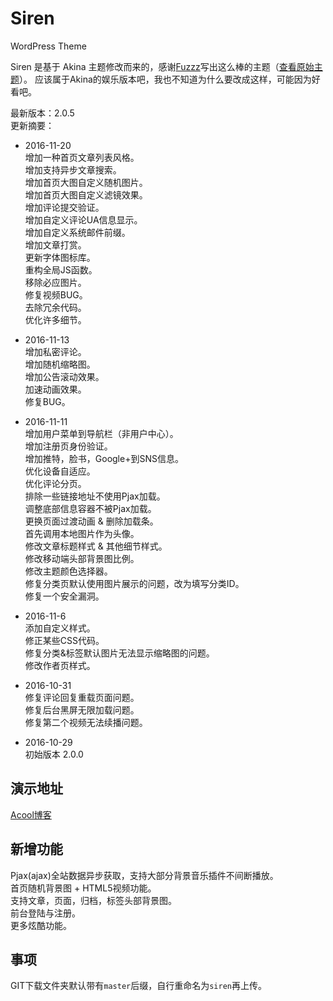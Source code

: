 # Siren
WordPress Theme

Siren 是基于 Akina 主题修改而来的，感谢[Fuzzz](http://www.akina.pw/)写出这么棒的主题（[查看原始主题](http://www.akina.pw/themeakina)）。
应该属于Akina的娱乐版本吧，我也不知道为什么要改成这样，可能因为好看吧。

最新版本：2.0.5<br>
更新摘要：<br>
- 2016-11-20<br>
增加一种首页文章列表风格。<br>
增加支持异步文章搜索。<br>
增加首页大图自定义随机图片。<br>
增加首页大图自定义滤镜效果。<br>
增加评论提交验证。<br>
增加自定义评论UA信息显示。<br>
增加自定义系统邮件前缀。<br>
增加文章打赏。<br>
更新字体图标库。<br>
重构全局JS函数。<br>
移除必应图片。<br>
修复视频BUG。<br>
去除冗余代码。<br>
优化许多细节。

- 2016-11-13<br>
增加私密评论。<br>
增加随机缩略图。<br>
增加公告滚动效果。<br>
加速动画效果。<br>
修复BUG。

- 2016-11-11<br>
增加用户菜单到导航栏（非用户中心）。<br>
增加注册页身份验证。<br>
增加推特，脸书，Google+到SNS信息。<br>
优化设备自适应。<br>
优化评论分页。<br>
排除一些链接地址不使用Pjax加载。<br>
调整底部信息容器不被Pjax加载。<br>
更换页面过渡动画 & 删除加载条。<br>
首先调用本地图片作为头像。<br>
修改文章标题样式 & 其他细节样式。<br>
修改移动端头部背景图比例。<br>
修改主题颜色选择器。<br>
修复分类页默认使用图片展示的问题，改为填写分类ID。<br>
修复一个安全漏洞。

- 2016-11-6<br>
添加自定义样式。<br>
修正某些CSS代码。<br>
修复分类&标签默认图片无法显示缩略图的问题。<br>
修改作者页样式。

- 2016-10-31<br>
修复评论回复重载页面问题。<br>
修复后台黑屏无限加载问题。<br>
修复第二个视频无法续播问题。<br>

- 2016-10-29<br>
初始版本 2.0.0

## 演示地址

[Acool博客](http://iacool.com/)  

## 新增功能
Pjax(ajax)全站数据异步获取，支持大部分背景音乐插件不间断播放。<br>
首页随机背景图 + HTML5视频功能。<br>
支持文章，页面，归档，标签头部背景图。<br>
前台登陆与注册。<br>
更多炫酷功能。

## 事项
GIT下载文件夹默认带有<code>master</code>后缀，自行重命名为<code>siren</code>再上传。
